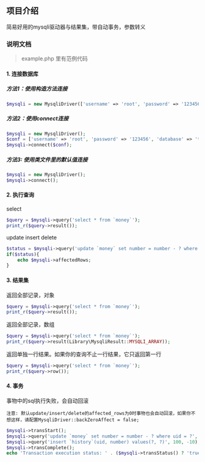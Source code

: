 ## 项目介绍

简易好用的mysqli驱动器与结果集，带自动事务，参数转义

### 说明文档

> example.php 里有范例代码

#### 1. 连接数据库

##### 方法1：使用构造方法连接

```php
$mysqli = new MysqliDriver(['username' => 'root', 'password' => '123456', 'database' => 'test']);
```

##### 方法2：使用connect连接

```php
$mysqli = new MysqliDriver();
$conf = ['username' => 'root', 'password' => '123456', 'database' => 'test'];
$mysqli->connect($conf);
```

##### 方法3: 使用类文件里的默认值连接

```php
$mysqli = new MysqliDriver();
$mysqli->connect();
```

#### 2. 执行查询

select

```php
$query = $mysqli->query('select * from `money`');
print_r($query->result());
```

update insert delete

```php
$status = $mysqli->query('update `money` set number = number - ? where uid = ?', 10, 100);
if($status){
    echo $mysqli->affectedRows;
}
```

#### 3. 结果集

返回全部记录，对象

```php
$query = $mysqli->query('select * from `money`');
print_r($query->result());
```

返回全部记录，数组

```php
$query = $mysqli->query('select * from `money`');
print_r($query->result(Library\MysqliResult::MYSQLI_ARRAY));
```

返回单独一行结果。如果你的查询不止一行结果，它只返回第一行
```php
$query = $mysqli->query('select * from `money`');
print_r($query->row());
```

#### 4. 事务

事物中的sql执行失败，会自动回滚

    注意: 默认update/insert/delete的affected_rows为0时事物也会自动回滚，如果你不想这样，请配置MysqliDriver::backZeroAffect = false;

```php
$mysqli->transStart();
$mysqli->query('update `money` set number = number - ? where uid = ?', 10, 100);
$mysqli->query('insert `history`(uid, number) values(?, ?)', 100, -10);
$mysqli->transComplete();
echo 'Transaction execution status: ' . ($mysqli->transStatus() ? 'true' : 'false');
```
